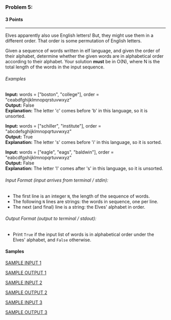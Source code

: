 ### Problem 5: 
#### 3 Points

___

Elves apparently also use English letters! But, they might use them in a different order. That order is some permutation of English letters. 


Given a sequence of words written in elf language, and given the order of their alphabet, determine whether the given words are in alphabetical order according to their alphabet. Your solution **must** be in O(N), where N is the total length of the words in the input sequence. 

###### Examples

<b>Input:</b> words = ["boston", "college"], order = "ceabdfghijklmnopqrstuvwxyz" <br />
<b>Output:</b> False <br />
<b>Explanation:</b> The letter 'c' comes before 'b' in this language, so it is unsorted. <br />

<b>Input:</b> words = ["schiller", "institute"], order = "abcdefsghijklmnopqrtuvwxyz" <br />
<b>Output:</b> True <br />
<b>Explanation:</b> The letter 's' comes before 'i' in this language, so it is sorted. <br />

<b>Input:</b> words = ["eagle", "eags", "baldwin"], order = "eabcdfgshijklmnopqrtuvwxyz" <br />
<b>Output:</b> False <br />
<b>Explanation:</b> The letter 'l' comes after 's' in this language, so it is unsorted. <br />


###### Input Format (input arrives from terminal / stdin):

- The first line is an integer <code>N</code>, the length of the sequence of words.
- The following <code>N</code> lines are strings: the words in sequence, one per line. 
- The next (and final) line is a string: the Elves' alphabet in order.

###### Output Format (output to terminal / stdout):

- Print <code>True</code> if the input list of words is in alphabetical order under the Elves' alphabet, and <code>False</code> otherwise.

<h4> Samples </h4>

[SAMPLE INPUT 1](input.txt)

[SAMPLE OUTPUT 1](output.txt)

[SAMPLE INPUT 2](input2.txt)

[SAMPLE OUTPUT 2](output2.txt)

[SAMPLE INPUT 3](input3.txt)

[SAMPLE OUTPUT 3](output3.txt)

